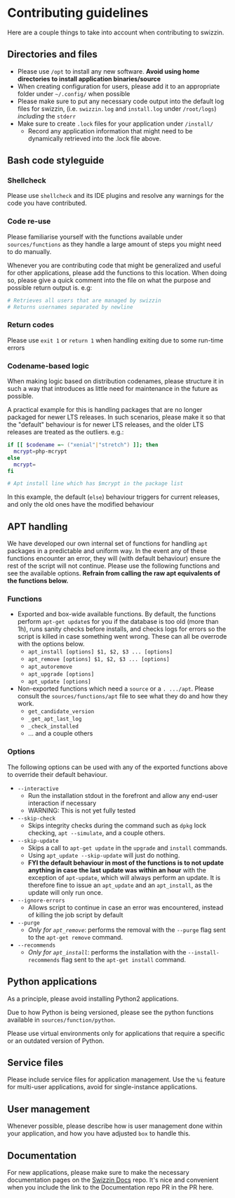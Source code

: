 # Contributing guidelines
Here are a couple things to take into account when contributing to swizzin.

## Directories and files
- Please use `/opt` to install any new software. **Avoid using home directories to install application binaries/source**
- When creating configuration for users, please add it to an appropriate folder under `~/.config/` when possible
- Please make sure to put any necessary code output into the default log files for swizzin, (i.e. `swizzin.log` and `install.log` under `/root/logs`) *including* the `stderr`
- Make sure to create `.lock` files for your application under `/install/`
  - Record any application information that might need to be dynamically retrieved into the .lock file above.

## Bash code styleguide
### Shellcheck
Please use `shellcheck` and its IDE plugins and resolve any warnings for the code you have contributed.

### Code re-use
Please familiarise yourself with the functions available under `sources/functions` as they handle a large amount of steps you might need to do manually.

Whenever you are contributing code that might be generalized and useful for other applications, please add the functions to this location. When doing so, please give a quick comment into the file on what the purpose and possible return output is. e.g:
```bash
# Retrieves all users that are managed by swizzin
# Returns usernames separated by newline
```
### Return codes
Please use `exit 1` or `return 1` when handling exiting due to some run-time errors

### Codename-based logic
When making logic based on distribution codenames, please structure it in such a way that introduces as little need for maintenance in the future as possible.

A practical example for this is handling packages that are no longer packaged for newer LTS releases. In such scenarios, please make it so that the "default" behaviour is for newer LTS releases, and the older LTS releases are treated as the outliers. e.g.:
```bash
if [[ $codename =~ ("xenial"|"stretch") ]]; then
  mcrypt=php-mcrypt
else
  mcrypt=
fi

# Apt install line which has $mcrypt in the package list

```
In this example, the default (`else`) behaviour triggers for current releases, and only the old ones have the modified behaviour

## APT handling
We have developed our own internal set of functions for handling `apt` packages in a predictable and uniform way. In the event any of these functions encounter an error, they will (with default behaviour) ensure the rest of the script will not continue. Please use the following functions and see the available options. **Refrain from calling the raw apt equivalents of the functions below.** 

### Functions
* Exported and box-wide available functions. By default, the functions perform `apt-get update`s for you if the database is too old (more than 1h), runs sanity checks before installs, and checks logs for errors so the script is killed in case something went wrong. These can all be overrode with the options below.
  * `apt_install [options] $1, $2, $3 ... [options]`
  * `apt_remove [options] $1, $2, $3 ... [options]`
  * `apt_autoremove`
  * `apt_upgrade [options]`
  * `apt_update [options]`
* Non-exported functions which need a `source` or a `. .../apt`. Please consult the `sources/functions/apt` file to see what they do and how they work.
  * `get_candidate_version`
  * `_get_apt_last_log`
  * `_check_installed`
  * ... and a couple others

### Options
The following options can be used with any of the exported functions above to override their default behaviour.

* `--interactive`
  * Run the installation stdout in the forefront and allow any end-user interaction if necessary
  * WARNING: This is not yet fully tested
* `--skip-check`
  * Skips integrity checks during the command such as `dpkg` lock checking, `apt --simulate`, and a couple others.
* `--skip-update`
  * Skips a call to `apt-get update` in the `upgrade` and `install` commands.
  * Using `apt_update --skip-update` will just do nothing.
  * **FYI the default behaviour in most of the functions is to not update anything in case the last update was within an hour** with the exception of `apt-update`, which will always perform an update. It is therefore fine to issue an `apt_update` and an `apt_install`, as the update will only run once.
* `--ignore-errors`
  * Allows script to continue in case an error was encountered, instead of killing the job script by default
* `--purge`
  * _Only for `apt_remove`_: performs the removal with the `--purge` flag sent to the `apt-get remove` command.
* `--recommends`
  * _Only for `apt_install`_: performs the installation with the `--install-recommends` flag sent to the `apt-get install` command.

## Python applications
As a principle, please avoid installing Python2 applications. 

Due to how Python is being versioned, please see the python functions available in `sources/function/python`.

Please use virtual environments only for applications that require a specific or an outdated version of Python.

## Service files
Please include service files for application management. Use the `%i` feature for multi-user applications, avoid for single-instance applications.

## User management
Whenever possible, please describe how is user management done within your application, and how you have adjusted `box` to handle this.

## Documentation
For new applications, please make sure to make the necessary documentation pages on the [Swizzin Docs](https://github.com/liaralabs/docs.swizzin.ltd) repo. It's nice and convenient when you include the link to the Documentation repo PR in the PR here.

